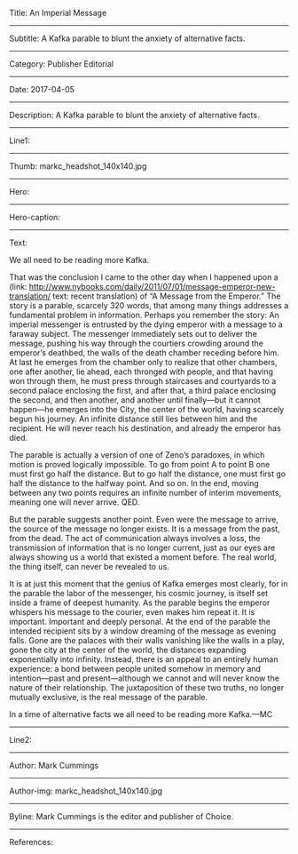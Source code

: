 Title: An Imperial Message

----

Subtitle: A Kafka parable to blunt the anxiety of alternative facts.

----

Category: Publisher Editorial

----

Date: 2017-04-05

----

Description: A Kafka parable to blunt the anxiety of alternative facts.

----

Line1: 

----

Thumb: markc_headshot_140x140.jpg

----

Hero: 

----

Hero-caption: 

----

Text: 

We all need to be reading more Kafka.

That was the conclusion I came to the other day when I happened upon a (link: http://www.nybooks.com/daily/2011/07/01/message-emperor-new-translation/ text: recent translation) of “A Message from the Emperor.”  The story is a parable, scarcely 320 words, that among many things addresses a fundamental problem in information.  Perhaps you remember the story: An imperial messenger is entrusted by the dying emperor with a message to a faraway subject.  The messenger immediately sets out to deliver the message, pushing his way through the courtiers crowding around the emperor’s deathbed, the walls of the death chamber receding before him.  At last he emerges from the chamber only to realize that other chambers, one after another, lie ahead, each thronged with people, and that having won through them, he must press through staircases and courtyards to a second palace enclosing the first, and after that, a third palace enclosing the second, and then another, and another until finally—but it cannot happen—he emerges into the City, the center of the world, having scarcely begun his journey.  An infinite distance still lies between him and the recipient.  He will never reach his destination, and already the emperor has died.

The parable is actually a version of one of Zeno’s paradoxes, in which motion is proved logically impossible.  To go from point A to point B one must first go half the distance.  But to go half the distance, one must first go half the distance to the halfway point.  And so on.  In the end, moving between any two points requires an infinite number of interim movements, meaning one will never arrive. QED.

But the parable suggests another point.  Even were the message to arrive, the source of the message no longer exists.  It is a message from the past, from the dead.  The act of communication always involves a loss, the transmission of information that is no longer current, just as our eyes are always showing us a world that existed a moment before.  The real world, the thing itself, can never be revealed to us.

It is at just this moment that the genius of Kafka emerges most clearly, for in the parable the labor of the messenger, his cosmic journey, is itself set inside a frame of deepest humanity.  As the parable begins the emperor whispers his message to the courier, even makes him repeat it.  It is important.  Important and deeply personal.  At the end of the parable the intended recipient sits by a window dreaming of the message as evening falls.  Gone are the palaces with their walls vanishing like the walls in a play, gone the city at the center of the world, the distances expanding exponentially into infinity.  Instead, there is an appeal to an entirely human experience: a bond between people united somehow in memory and intention—past and present—although we cannot and will never know the nature of their relationship.  The juxtaposition of these two truths, no longer mutually exclusive, is the real message of the parable.

In a time of alternative facts we all need to be reading more Kafka.—MC

----

Line2: 

----

Author: Mark Cummings

----

Author-img: markc_headshot_140x140.jpg

----

Byline: Mark Cummings is the editor and publisher of Choice.

----

References: 